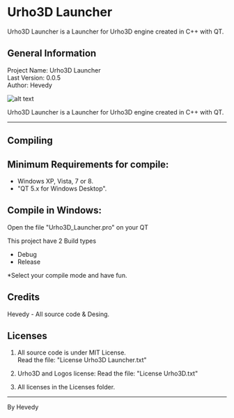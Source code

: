 Urho3D Launcher
===============================

Urho3D Launcher is a Launcher for Urho3D engine created in C++ with QT.


General Information
-------------------

Project Name: Urho3D Launcher  
Last Version: 0.0.5  
Author: Hevedy

![alt text](/Urho3D_Launcher.png "Urho3D Launcher ") 


Urho3D Launcher is a Launcher for Urho3D engine created in C++ with QT.


--------------


Compiling
---------

Minimum Requirements for compile:
-------------------------

* Windows XP, Vista, 7 or 8.
* "QT 5.x for Windows Desktop".


Compile in Windows:
-------------------

Open the file "Urho3D_Launcher.pro" on your QT

This project have 2 Build types

  - Debug
  - Release

*Select your compile mode and have fun.


Credits
-------

Hevedy - All source code & Desing.  


Licenses
--------

1. All source code is under MIT License.  
	Read the file: "License Urho3D Launcher.txt"
	
2. Urho3D and Logos license: 
	Read the file: "License Urho3D.txt"
	
2. All licenses in the Licenses folder.  


-----------------

By Hevedy
